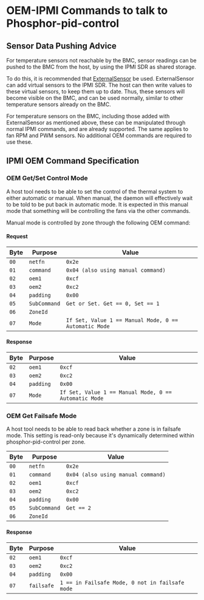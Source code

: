 # OEM-IPMI Commands to talk to Phosphor-pid-control

## Sensor Data Pushing Advice

For temperature sensors not reachable by the BMC, sensor readings can be pushed
to the BMC from the host, by using the IPMI SDR as shared storage.

To do this, it is recommended that
[ExternalSensor](https://github.com/openbmc/docs/blob/master/designs/external-sensor.md)
be used. ExternalSensor can add virtual sensors to the IPMI SDR. The host can
then write values to these virtual sensors, to keep them up to date. Thus, these
sensors will become visible on the BMC, and can be used normally, similar to
other temperature sensors already on the BMC.

For temperature sensors on the BMC, including those added with ExternalSensor as
mentioned above, these can be manipulated through normal IPMI commands, and are
already supported. The same applies to fan RPM and PWM sensors. No additional
OEM commands are required to use these.

## IPMI OEM Command Specification

### OEM Get/Set Control Mode

A host tool needs to be able to set the control of the thermal system to either
automatic or manual. When manual, the daemon will effectively wait to be told to
be put back in automatic mode. It is expected in this manual mode that something
will be controlling the fans via the other commands.

Manual mode is controlled by zone through the following OEM command:

#### Request

| Byte | Purpose      | Value                                                 |
| ---- | ------------ | ----------------------------------------------------- |
| `00` | `netfn`      | `0x2e`                                                |
| `01` | `command`    | `0x04 (also using manual command)`                    |
| `02` | `oem1`       | `0xcf`                                                |
| `03` | `oem2`       | `0xc2`                                                |
| `04` | `padding`    | `0x00`                                                |
| `05` | `SubCommand` | `Get or Set. Get == 0, Set == 1`                      |
| `06` | `ZoneId`     |
| `07` | `Mode`       | `If Set, Value 1 == Manual Mode, 0 == Automatic Mode` |

#### Response

| Byte | Purpose   | Value                                                 |
| ---- | --------- | ----------------------------------------------------- |
| `02` | `oem1`    | `0xcf`                                                |
| `03` | `oem2`    | `0xc2`                                                |
| `04` | `padding` | `0x00`                                                |
| `07` | `Mode`    | `If Set, Value 1 == Manual Mode, 0 == Automatic Mode` |

### OEM Get Failsafe Mode

A host tool needs to be able to read back whether a zone is in failsafe mode.
This setting is read-only because it's dynamically determined within
phosphor-pid-control per zone.

| Byte | Purpose      | Value                              |
| ---- | ------------ | ---------------------------------- |
| `00` | `netfn`      | `0x2e`                             |
| `01` | `command`    | `0x04 (also using manual command)` |
| `02` | `oem1`       | `0xcf`                             |
| `03` | `oem2`       | `0xc2`                             |
| `04` | `padding`    | `0x00`                             |
| `05` | `SubCommand` | `Get == 2`                         |
| `06` | `ZoneId`     |

#### Response

| Byte | Purpose    | Value                                           |
| ---- | ---------- | ----------------------------------------------- |
| `02` | `oem1`     | `0xcf`                                          |
| `03` | `oem2`     | `0xc2`                                          |
| `04` | `padding`  | `0x00`                                          |
| `07` | `failsafe` | `1 == in Failsafe Mode, 0 not in failsafe mode` |
